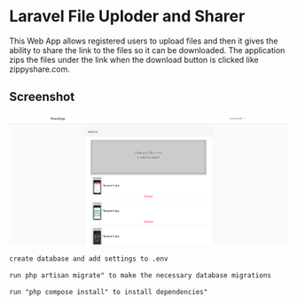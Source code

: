 # Laravel File Uploder and Sharer

This Web App allows registered users to upload files and then it gives the ability to share the link to the files so it can be downloaded. The application zips the files under the link when the download button is clicked like zippyshare.com.

<h2 id="screenshots">Screenshot</h2>

![](assets/1.png)



```
create database and add settings to .env 
```
```
run php artisan migrate" to make the necessary database migrations
```
```
run "php compose install" to install dependencies"
```
